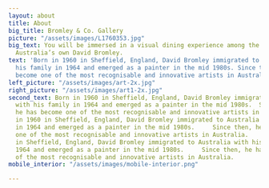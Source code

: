 ```yaml
---
layout: about
title: About
big_title: Bromley & Co. Gallery
picture: "/assets/images/L1760353.jpg"
big_text: You will be immersed in a visual dining experience among the artwork of
  Australia’s own David Bromley.
text: 'Born in 1960 in Sheffield, England, David Bromley immigrated to Australia with
  his family in 1964 and emerged as a painter in the mid 1980s. Since then, he has
  become one of the most recognisable and innovative artists in Australia. '
left_picture: "/assets/images/art-2x.jpg"
right_picture: "/assets/images/art1-2x.jpg"
second_text: Born in 1960 in Sheffield, England, David Bromley immigrated to Australia
  with his family in 1964 and emerged as a painter in the mid 1980s.  Since then,
  he has become one of the most recognisable and innovative artists in Australia.     Born
  in 1960 in Sheffield, England, David Bromley immigrated to Australia with his family
  in 1964 and emerged as a painter in the mid 1980s.     Since then, he has become
  one of the most recognisable and innovative artists in Australia.     Born in 1960
  in Sheffield, England, David Bromley immigrated to Australia with his family in
  1964 and emerged as a painter in the mid 1980s.     Since then, he has become one
  of the most recognisable and innovative artists in Australia.
mobile_interior: "/assets/images/mobile-interior.png"

---
```

